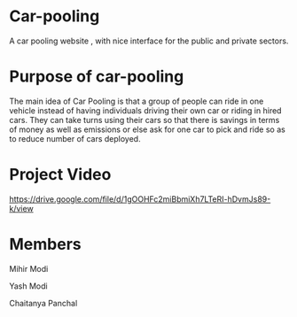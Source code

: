 # Car-pooling
A car pooling website , with nice interface for the public and private sectors.

# Purpose of car-pooling

The main idea of Car Pooling is that a group of people can ride in one vehicle instead of having individuals driving their own car or riding in hired cars. They can take turns using their cars so that there is savings in terms of money as well as emissions or else ask for one car to pick and ride so as to reduce number of cars deployed.

# Project Video

https://drive.google.com/file/d/1gOOHFc2miBbmiXh7LTeRI-hDvmJs89-k/view

# Members
 Mihir Modi
 
 Yash Modi
 
 Chaitanya Panchal
 
